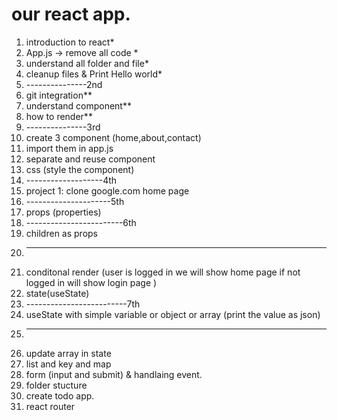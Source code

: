 # our react app.

1. introduction to react*
1. App.js -> remove all code *
1. understand all folder and file*
1. cleanup files & Print Hello world*
1. ---------------2nd
1. git integration**
1. understand component**
1. how to render**
1. ---------------3rd
1. create 3 component (home,about,contact)
1. import them in app.js
1. separate and reuse component
1. css (style the component)
1. -------------------4th
1. project 1: clone google.com home page
1. ---------------------5th
1. props (properties)
1. ------------------------6th
1. children as props
1. ------------------------
1. conditonal render (user is logged in we will show home page if not logged in will show login page )
1. state(useState)
1. -------------------------7th
1. useState with simple variable or object or array (print the value as json)
1. --------------------------
1. update array in state
1. list and key and map
1. form (input and submit) & handlaing event.
1. folder stucture
1. create  todo app.
1. react router